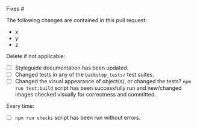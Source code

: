 Fixes #

The following changes are contained in this pull request:
- x
- y
- z

Delete if not applicable:

- [ ] Styleguide documentation has been updated.
- [ ] Changed tests in any of the `backstop_tests/` test suites.
- [ ] Changed the visual appearance of object(s), or changed the tests? `npm run test:build` script has been successfully run and new/changed images checked visually for correctness and committed.

Every time:

- [ ] `npm run checks` script has been run without errors.
